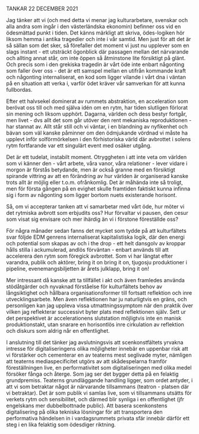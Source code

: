 TANKAR 22 DECEMBER 2021

Jag tänker att vi (och med detta vi menar jag kulturarbetare, svenskar och alla andra som ingår i den västerländska ekonomin) befinner oss vid en ödesmättad punkt i tiden. Det känns märkligt att skriva, ödes-logiken hör liksom hemma i antika tragedier och inte i vår samtid. Men just för att det är så sällan som det sker, så förefaller det moment vi just nu upplever som en slags instant - ett utsträckt ögonblick där passagen mellan det närvarande och allting annat står, om inte öppen så åtminstone lite försiktigt på glänt. Och precis som i den grekiska tragedin är vårt öde inte enbart någonting som faller över oss - det är ett samspel mellan en utifrån kommande kraft och någonting internaliserat, en kod som ligger vilande i vårt dna i väntan på en situation att verka i, varför ödet kräver vår samverkan för att kunna fullbordas.

Efter ett halvsekel dominerat av rummets abstraktion, en acceleration som berövat oss till och med själva idén om en rytm, har tiden slutligen förlorat sin mening och liksom upphört. Dagarna, världen och dess bestyr fortgår, men livet - dvs allt det som går utöver den rent mekaniska reproduktionen - har stannat av. Allt står still och vi väntar, i en blandning av nyfikenhet och bävan som väl kanske påminner om den ödmjukande vördnad vi måste ha upplevt inför solförmörkelsen i den förhistoriska värld där avbrottet i solens rytm fortfarande var ett singulärt event med osäker utgång.

Det är ett tudelat, instabilt moment. Otryggheten i att inte veta om världen som vi känner den - vårt arbete, våra vanor, våra relationer - lever vidare i morgon är förstås betydande, men är också granne med en försiktigt spirande vittring av att en förändring av hur världen är organiserad kanske trots allt är möjlig eller t.o.m. ofrånkomlig. Det är måhända inte så troligt, men för första gången på en evighet skulle framtiden faktiskt kunna infinna sig i form av någonting som ligger bortom nuets existerande horisont.

Så, om vi accepterar tanken att vi samarbetar med vårt öde, hur möter vi det rytmiska avbrott som erbjudits oss? Hur förvaltar vi pausen, den cesur som visat sig envisare och mer ihärdig än vi i förstone föreställde oss? 

För några månader sedan fanns det mycket som tydde på att kulturfältets svar följde EDM genrens internaliserat kapitalistiska logik, där den energi och potential som skapas av och i the drop - ett helt dansgolv av kroppar hålls stilla i ackumulerad, andlös förväntan - enbart används till att accelerera den rytm som föregick avbrottet. Som vi har längtat efter varandra, publik och aktörer, bring it on bring it on, tjugosju produktioner i pipeline, evenemangsbiljetten är årets julklapp, bring it on!

Mer intressant då kanske att ta tillfället i akt och även framledes använda stödåtgärder och nyvaknad förståelse för kulturfältets behov av långsiktighet och hållbara organisationsformer till fortsatt reflektion och inre utvecklingsarbete. Men även reflektionen har ju naturligtvis en gräns, och personligen kan jag uppleva vissa utmattningssymptom när den praktik över vilken jag reflekterar successivt byter plats med reflektionen själv. Sett ur det perspektivet är accelerationens slutstation möjligtvis inte en manisk produktionstakt, utan snarare en horisontlös inre cirkulation av reflektion och diskurs som aldrig når en offentlighet.

I anslutning till det tänker jag avslutningsvis att scenkonstfältets yrvakna intresse för digitaliseringens olika möjligheter innebär en uppenbar risk att vi förstärker och cementerar en av teaterns mest seglivade myter, nämligen att teaterns mediaspecificitet utgörs av att skådespelarna framför föreställningen live, en performativitet som digitaliseringen med olika medel försöker fånga och återge. Som jag ser det bygger detta på en felaktig grundpremiss. Teaterns grundläggande handling ligger, som ordet antyder, i att vi som betraktar något är närvarande tillsammans (teatron - platsen där vi betraktar). Det är som publik vi samlas live, som vi tillsammans utsätts för verkets rytm och sensibilitet, och därmed blir synliga i en offentlighet (jfr engelskans mer dubbelbottnade public). Att basera scenkonstens digitalisering på olika tekniska lösningar för att transportera den performativa händelsen in i vardagsrummets privata sfär innebär därför ett steg i en lika felaktig som ödesdiger riktning.
